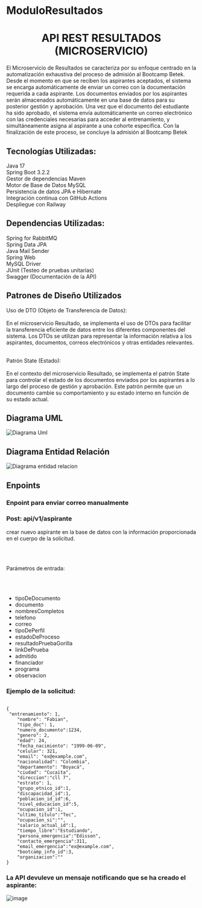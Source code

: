 # ModuloResultados

<h1 align=center >API REST RESULTADOS (MICROSERVICIO) </h1>
<p>
El Microservicio de Resultados se caracteriza por su enfoque centrado en la automatización 
exhaustiva del proceso de admisión al Bootcamp Betek. Desde el momento en que se 
reciben los aspirantes aceptados, el sistema se encarga automáticamente de enviar un 
correo con la documentación requerida a cada aspirante.  Los documentos enviados por los 
aspirantes serán almacenados automáticamente en una base de datos para su posterior 
gestión y aprobación. Una vez que el documento del estudiante ha sido aprobado, el 
sistema envía automáticamente un correo electrónico con las credenciales necesarias para 
acceder al entrenamiento, y simultáneamente asigna al aspirante a una cohorte específica. Con la 
finalización de este proceso, se concluye la admisión al Bootcamp Betek
</p>

<h2>Tecnologías Utilizadas: </h2>
<p>
Java 17<br>
Spring Boot 3.2.2<br>
Gestor de dependencias Maven<br>
Motor de Base de Datos MySQL<br>
Persistencia de datos JPA e Hibernate<br>
Integración continua con GitHub Actions<br>
Despliegue con Railway<br>
<p>



<h2>Dependencias Utilizadas: </h2>
<p>
Spring for RabbitMQ<br>
Spring Data JPA<br>
Java Mail Sender<br>
Spring Web<br>
MySQL Driver<br>
JUnit (Testeo de pruebas unitarias)<br>
Swagger (Documentación de la API)
<p>


<h2>Patrones de Diseño Utilizados </h2>
<p>
Uso de DTO (Objeto de Transferencia de Datos): <br><br>
En el microservicio Resultado, se implementa el uso de DTOs para facilitar la transferencia eficiente de datos entre los diferentes componentes del sistema. Los DTOs se utilizan para representar la información relativa a los aspirantes, documentos, correos electrónicos y otras entidades relevantes. <br><br>


Patrón State (Estado):<br><br>
En el contexto del microservicio Resultado, se implementa el patrón State para controlar el estado de los documentos enviados por los aspirantes a lo largo del proceso de gestión y aprobación. Este patrón permite que un documento cambie su comportamiento y su estado interno en función de su estado actual. 
<p>

<h2>Diagrama UML</h2>

<img src="https://github.com/ABEL-pixel-cloud/ModuloResultados/blob/main/Diagramas/UML.png" alt="Diagrama Uml">


<h2>Diagrama Entidad Relación</h2>

<img src="https://github.com/ABEL-pixel-cloud/ModuloResultados/blob/main/Diagramas/DiagramaBaseDeDatos.PNG" alt="Diagrama entidad relacion">

<h2>Enpoints </h2>

<h3>Enpoint para enviar correo manualmente  </h3>

<h3>Post: api/v1/aspirante </h3>

<p>crear nuevo aspirante  en la base de datos con la información proporcionada en el cuerpo de la solicitud.<p><br><br>
<p>Parámetros de entrada: <p><br><br>
  
<ul>
    <li>tipoDeDocumento</li>
    <li>documento</li>
    <li>nombresCompletos</li>
   <li>telefono</li>
    <li>correo</li>
    <li>tipoDePerfil</li>
   <li>estadoDeProceso</li>
    <li>resultadoPruebaGorilla</li>
    <li>linkDePrueba</li>
   <li>admitido</li>
    <li>financiador</li>
    <li>programa</li>
   <li>observacion</li>
</ul>

<h3>Ejemplo de la solicitud: </h3>
<pre><code>
{
 "entrenamiento": 1,
    "nombre": "Fabian",
    "tipo_doc": 1,
    "numero_documento":1234,
    "genero": 2,
    "edad": 24,
    "fecha_nacimiento": "1999-06-09",
    "celular": 321,
    "email": "ex@example.com",
    "nacionalidad": "Colombia",
    "departamento": "Boyacá",
    "ciudad": "Cucaita",
    "direccion":"cll 7",
    "estrato": 1,
    "grupo_etnico_id":1,
    "discapacidad_id":1,
    "poblacion_id_id":6,
    "nivel_educacion_id":5,
    "ocupacion_id":1,
    "ultimo_titulo":"Tec",
    "ocupacion_si":"",
    "salario_actual_id":1,
    "tiempo_libre":"Estudiando",
    "persona_emergencia":"Edisson",
    "contacto_emergencia":311,
    "email_emergencia":"ex@example.com",
    "bootcamp_info_id":3,
    "organizacion":""
}
</code></pre>

<h3>La API devuleve un mensaje notificando que se ha creado el aspirante: </h3>

![image](https://github.com/ABEL-pixel-cloud/ModuloResultados/assets/138513761/520f9ff4-27b4-4b35-9a7c-09d6eb1caf37)













